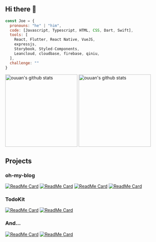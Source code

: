 ## Hi there 👋

<!-- **joe-lz/joe-lz** is a ✨ _special_ ✨ repository because its `README.md` (this file) appears on your GitHub profile.

Here are some ideas to get you started:

- 🔭 I’m currently working on ...
- 🌱 I’m currently learning ...
- 👯 I’m looking to collaborate on ...
- 🤔 I’m looking for help with ...
- 💬 Ask me about ...
- 📫 How to reach me: ...
- 😄 Pronouns: ...
- ⚡ Fun fact: ... -->

<!-- ![Anurag's github stats](https://github-readme-stats.vercel.app/api?username=joe-lz&show_icons=true&include_all_commits=true) -->

<!-- [![Top Langs](https://github-readme-stats.vercel.app/api/top-langs/?username=joe-lz)](https://github.com/joe-lz) -->

<!-- <img align="right" alt="ouuan's github stats" width='50%' src="https://github-readme-stats.vercel.app/api?username=joe-lz&show_icons=true&include_all_commits=true"> -->
<!-- <img align="right" alt="ouuan's github stats" width='30%' src="https://github-readme-stats.vercel.app/api/top-langs/?username=joe-lz"> -->

```javascript
const Joe = {
  pronouns: "he" | "him",
  code: [Javascript, Typescript, HTML, CSS, Dart, Swift],
  tools: [
    React, Flutter, React Native, VueJS,
    expressjs,
    Storybook, Styled-Components,
    Leancloud, cloudbase, firebase, qiniu,
  ],
  challenge: ""
}
```
<p align="left">
<img alt="ouuan's github stats" height='230' src="https://github-readme-stats.vercel.app/api?username=joe-lz&show_icons=true&include_all_commits=true">
<img alt="ouuan's github stats" height='230' src="https://github-readme-stats.vercel.app/api/top-langs/?username=joe-lz">
</p>

## Projects

### oh-my-blog

[![ReadMe Card](https://github-readme-stats.vercel.app/api/pin/?username=joe-lz&repo=oh-my-blog&theme=shades-of-purple)](https://github.com/joe-lz/oh-my-blog)
[![ReadMe Card](https://github-readme-stats.vercel.app/api/pin/?username=joe-lz&repo=ombTheme-simple-www&theme=default_repocard)](https://github.com/joe-lz/ombTheme-simple-www)
[![ReadMe Card](https://github-readme-stats.vercel.app/api/pin/?username=joe-lz&repo=ombTheme-white-www&theme=default_repocard)](https://github.com/joe-lz/ombTheme-white-www)
[![ReadMe Card](https://github-readme-stats.vercel.app/api/pin/?username=joe-lz&repo=ombTheme-white-admin&theme=default_repocard)](https://github.com/joe-lz/ombTheme-white-admin)

### TodoKit

[![ReadMe Card](https://github-readme-stats.vercel.app/api/pin/?username=joe-lz&repo=TodoKit&theme=shades-of-purple)](https://github.com/joe-lz/TodoKit)
[![ReadMe Card](https://github-readme-stats.vercel.app/api/pin/?username=joe-lz&repo=TodoKit-api&theme=default_repocard)](https://github.com/joe-lz/TodoKit-api)

### And...

[![ReadMe Card](https://github-readme-stats.vercel.app/api/pin/?username=joe-lz&repo=jser.blog)](https://github.com/joe-lz/jser.blog)
[![ReadMe Card](https://github-readme-stats.vercel.app/api/pin/?username=joe-lz&repo=blog)](https://github.com/joe-lz/blog)